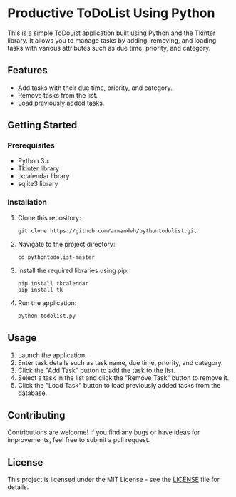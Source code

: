 # Productive ToDoList Using Python

This is a simple ToDoList application built using Python and the Tkinter library. It allows you to manage tasks by adding, removing, and loading tasks with various attributes such as due time, priority, and category.

## Features

- Add tasks with their due time, priority, and category.
- Remove tasks from the list.
- Load previously added tasks.

## Getting Started

### Prerequisites

- Python 3.x
- Tkinter library
- tkcalendar library
- sqlite3 library

### Installation

1. Clone this repository:

   ```
   git clone https://github.com/armandvh/pythontodolist.git
   ```

2. Navigate to the project directory:

   ```
   cd pythontodolist-master
   ```

3. Install the required libraries using pip:

   ```
   pip install tkcalendar
   pip install tk
   ```

4. Run the application:

   ```
   python todolist.py
   
   ```

## Usage

1. Launch the application.
2. Enter task details such as task name, due time, priority, and category.
3. Click the "Add Task" button to add the task to the list.
4. Select a task in the list and click the "Remove Task" button to remove it.
5. Click the "Load Task" button to load previously added tasks from the database.

## Contributing

Contributions are welcome! If you find any bugs or have ideas for improvements, feel free to submit a pull request.

## License

This project is licensed under the MIT License - see the [LICENSE](LICENSE) file for details.
